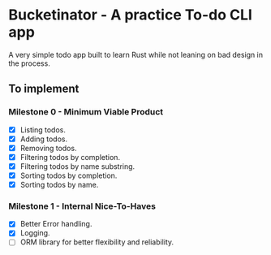 # Bucketinator - A practice To-do CLI app

A very simple todo app built to learn Rust while not leaning on bad design in the process.

## To implement

### Milestone 0 - Minimum Viable Product
* [x] Listing todos.
* [x] Adding todos.
* [x] Removing todos.
* [x] Filtering todos by completion.
* [x] Filtering todos by name substring.
* [x] Sorting todos by completion.
* [x] Sorting todos by name.

### Milestone 1 - Internal Nice-To-Haves

* [x] Better Error handling.
* [x] Logging.
* [ ] ORM library for better flexibility and reliability.
